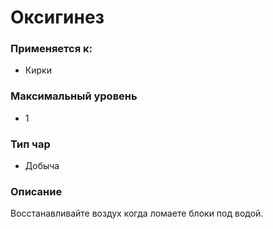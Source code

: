 # Оксигинез

### Применяется к:

* Кирки

### Максимальный уровень

* 1

### Тип чар

* Добыча

### Описание

Восстанавливайте воздух когда ломаете блоки под водой.
